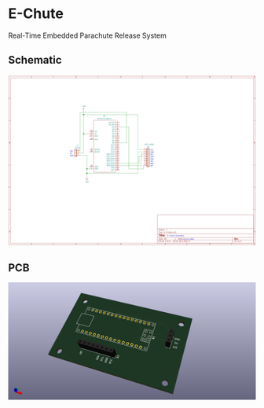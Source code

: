 # E-Chute
Real-Time Embedded Parachute Release System


## Schematic
![PCB](electrical/Schematic.png)

## PCB
![PCB](electrical/E-Chute_PCB.png)
